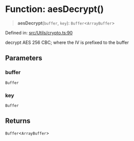 # Function: aesDecrypt()

> **aesDecrypt**(`buffer`, `key`): `Buffer`\<`ArrayBuffer`\>

Defined in: [src/Utils/crypto.ts:90](https://github.com/Fokusdotid/Baileys/blob/f4c7971f59af0b012f8de667e7a21ae12f7bbf19/src/Utils/crypto.ts#L90)

decrypt AES 256 CBC; where the IV is prefixed to the buffer

## Parameters

### buffer

`Buffer`

### key

`Buffer`

## Returns

`Buffer`\<`ArrayBuffer`\>
